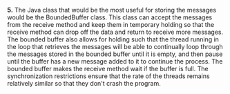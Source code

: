 **5.**
The Java class that would be the most useful for storing the messages would be the BoundedBuffer class. This class can accept the messages from the receive method and keep them in temporary holding so that the receive method can drop off the data and return to receive more messages. The bounded buffer also allows for holding such that the thread running in the loop that retrieves the messages will be able to continually loop through the messages stored in the bounded buffer until it is empty, and then pause until the buffer has a new message added to it to continue the process. The bounded buffer makes the receive method wait if the buffer is full. The synchronization restrictions ensure that the rate of the threads remains relatively similar so that they don't crash the program.
